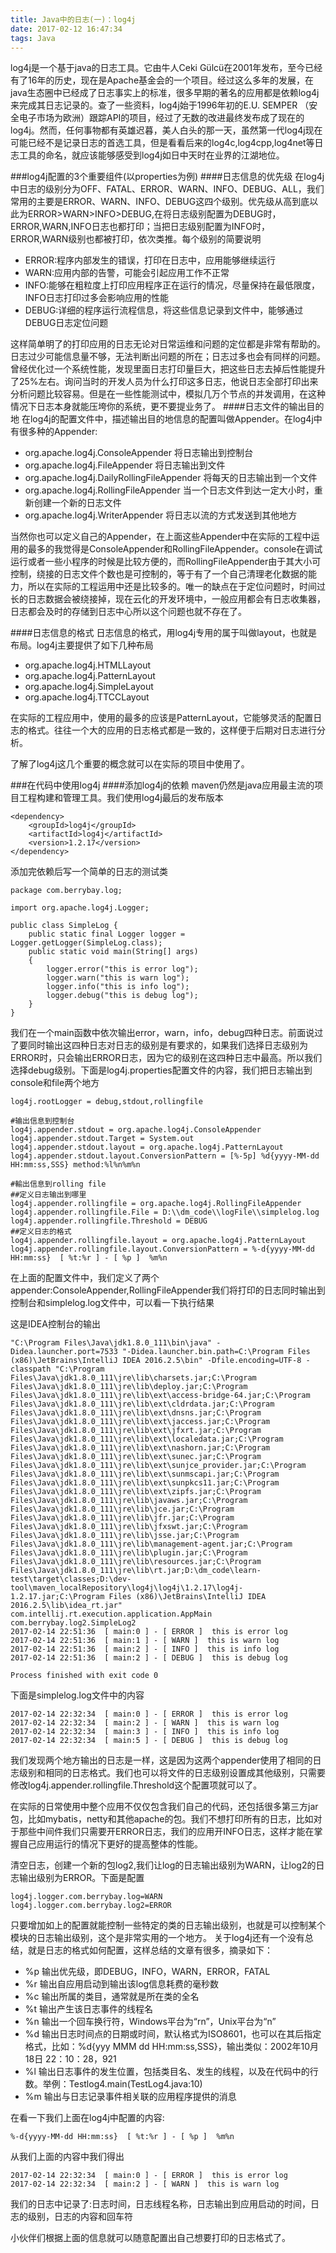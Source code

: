 ```yaml
---
title: Java中的日志(一)：log4j
date: 2017-02-12 16:47:34
tags: Java
---
```

log4j是一个基于java的日志工具。它由牛人Ceki Gülcü在2001年发布，至今已经有了16年的历史，现在是Apache基金会的一个项目。经过这么多年的发展，在java生态圈中已经成了日志事实上的标准，很多早期的著名的应用都是依赖log4j来完成其日志记录的。查了一些资料，log4j始于1996年初的E.U. SEMPER （安全电子市场为欧洲）跟踪API的项目，经过了无数的改进最终发布成了现在的log4j。然而，任何事物都有英雄迟暮，美人白头的那一天，虽然第一代log4j现在可能已经不是记录日志的首选工具，但是看看后来的log4c,log4cpp,log4net等日志工具的命名，就应该能够感受到log4j如日中天时在业界的江湖地位。

###log4j配置的3个重要组件(以properties为例)
####日志信息的优先级
在log4j中日志的级别分为OFF、FATAL、ERROR、WARN、INFO、DEBUG、ALL，我们常用的主要是ERROR、WARN、INFO、DEBUG这四个级别。优先级从高到底以此为ERROR>WARN>INFO>DEBUG,在将日志级别配置为DEBUG时，ERROR,WARN,INFO日志也都打印；当把日志级别配置为INFO时，ERROR,WARN级别也都被打印，依次类推。每个级别的简要说明

* ERROR:程序内部发生的错误，打印在日志中，应用能够继续运行
* WARN:应用内部的告警，可能会引起应用工作不正常
* INFO:能够在粗粒度上打印应用程序正在运行的情况，尽量保持在最低限度，INFO日志打印过多会影响应用的性能
* DEBUG:详细的程序运行流程信息，将这些信息记录到文件中，能够通过DEBUG日志定位问题

这样简单明了的打印应用的日志无论对日常运维和问题的定位都是非常有帮助的。日志过少可能信息量不够，无法判断出问题的所在；日志过多也会有同样的问题。曾经优化过一个系统性能，发现里面日志打印量巨大，把这些日志去掉后性能提升了25%左右。询问当时的开发人员为什么打印这多日志，他说日志全部打印出来分析问题比较容易。但是在一些性能测试中，模拟几万个节点的并发调用，在这种情况下日志本身就能压垮你的系统，更不要提业务了。
####日志文件的输出目的地
在log4j的配置文件中，描述输出目的地信息的配置叫做Appender。在log4j中有很多种的Appender:

* org.apache.log4j.ConsoleAppender   将日志输出到控制台
* org.apache.log4j.FileAppender      将日志输出到文件
* org.apache.log4j.DailyRollingFileAppender 将每天的日志输出到一个文件
* org.apache.log4j.RollingFileAppender      当一个日志文件到达一定大小时，重新创建一个新的日志文件
* org.apache.log4j.WriterAppender           将日志以流的方式发送到其他地方

当然你也可以定义自己的Appender，在上面这些Appender中在实际的工程中运用的最多的我觉得是ConsoleAppender和RollingFileAppender。console在调试运行或者一些小程序的时候是比较方便的，而RollingFileAppender由于其大小可控制，绕接的日志文件个数也是可控制的，等于有了一个自己清理老化数据的能力，所以在实际的工程运用中还是比较多的。唯一的缺点在于定位问题时，时间过长的日志数据会被绕接掉，现在云化的开发环境中，一般应用都会有日志收集器，日志都会及时的存储到日志中心所以这个问题也就不存在了。

####日志信息的格式
日志信息的格式，用log4j专用的属于叫做layout，也就是布局。log4j主要提供了如下几种布局

* org.apache.log4j.HTMLLayout 
* org.apache.log4j.PatternLayout
* org.apache.log4j.SimpleLayout 
* org.apache.log4j.TTCCLayout

在实际的工程应用中，使用的最多的应该是PatternLayout，它能够灵活的配置日志的格式。往往一个大的应用的日志格式都是一致的，这样便于后期对日志进行分析。

了解了log4j这几个重要的概念就可以在实际的项目中使用了。

###在代码中使用log4j
####添加log4j的依赖
maven仍然是java应用最主流的项目工程构建和管理工具。我们使用log4j最后的发布版本

```	
<dependency>
    <groupId>log4j</groupId>
    <artifactId>log4j</artifactId>
    <version>1.2.17</version>
</dependency>
```
添加完依赖后写一个简单的日志的测试类

```
package com.berrybay.log;

import org.apache.log4j.Logger;

public class SimpleLog {
    public static final Logger logger = Logger.getLogger(SimpleLog.class);
    public static void main(String[] args)
    {
        logger.error("this is error log");
        logger.warn("this is warn log");
        logger.info("this is info log");
        logger.debug("this is debug log");
    }
}
```
我们在一个main函数中依次输出error，warn，info，debug四种日志。前面说过了要同时输出这四种日志对日志的级别是有要求的，如果我们选择日志级别为ERROR时，只会输出ERROR日志，因为它的级别在这四种日志中最高。所以我们选择debug级别。下面是log4j.properties配置文件的内容，我们把日志输出到console和file两个地方

```
log4j.rootLogger = debug,stdout,rollingfile

#输出信息到控制台
log4j.appender.stdout = org.apache.log4j.ConsoleAppender
log4j.appender.stdout.Target = System.out
log4j.appender.stdout.layout = org.apache.log4j.PatternLayout
log4j.appender.stdout.layout.ConversionPattern = [%-5p] %d{yyyy-MM-dd HH:mm:ss,SSS} method:%l%n%m%n

#輸出信息到rolling file
##定义日志输出到哪里
log4j.appender.rollingfile = org.apache.log4j.RollingFileAppender
log4j.appender.rollingfile.File = D:\\dm_code\\logFile\\simplelog.log
log4j.appender.rollingfile.Threshold = DEBUG
##定义日志的格式
log4j.appender.rollingfile.layout = org.apache.log4j.PatternLayout
log4j.appender.rollingfile.layout.ConversionPattern = %-d{yyyy-MM-dd HH:mm:ss}  [ %t:%r ] - [ %p ]  %m%n
```

在上面的配置文件中，我们定义了两个appender:ConsoleAppender,RollingFileAppender我们将打印的日志同时输出到控制台和simplelog.log文件中，可以看一下执行结果

这是IDEA控制台的输出

```
"C:\Program Files\Java\jdk1.8.0_111\bin\java" -Didea.launcher.port=7533 "-Didea.launcher.bin.path=C:\Program Files (x86)\JetBrains\IntelliJ IDEA 2016.2.5\bin" -Dfile.encoding=UTF-8 -classpath "C:\Program Files\Java\jdk1.8.0_111\jre\lib\charsets.jar;C:\Program Files\Java\jdk1.8.0_111\jre\lib\deploy.jar;C:\Program Files\Java\jdk1.8.0_111\jre\lib\ext\access-bridge-64.jar;C:\Program Files\Java\jdk1.8.0_111\jre\lib\ext\cldrdata.jar;C:\Program Files\Java\jdk1.8.0_111\jre\lib\ext\dnsns.jar;C:\Program Files\Java\jdk1.8.0_111\jre\lib\ext\jaccess.jar;C:\Program Files\Java\jdk1.8.0_111\jre\lib\ext\jfxrt.jar;C:\Program Files\Java\jdk1.8.0_111\jre\lib\ext\localedata.jar;C:\Program Files\Java\jdk1.8.0_111\jre\lib\ext\nashorn.jar;C:\Program Files\Java\jdk1.8.0_111\jre\lib\ext\sunec.jar;C:\Program Files\Java\jdk1.8.0_111\jre\lib\ext\sunjce_provider.jar;C:\Program Files\Java\jdk1.8.0_111\jre\lib\ext\sunmscapi.jar;C:\Program Files\Java\jdk1.8.0_111\jre\lib\ext\sunpkcs11.jar;C:\Program Files\Java\jdk1.8.0_111\jre\lib\ext\zipfs.jar;C:\Program Files\Java\jdk1.8.0_111\jre\lib\javaws.jar;C:\Program Files\Java\jdk1.8.0_111\jre\lib\jce.jar;C:\Program Files\Java\jdk1.8.0_111\jre\lib\jfr.jar;C:\Program Files\Java\jdk1.8.0_111\jre\lib\jfxswt.jar;C:\Program Files\Java\jdk1.8.0_111\jre\lib\jsse.jar;C:\Program Files\Java\jdk1.8.0_111\jre\lib\management-agent.jar;C:\Program Files\Java\jdk1.8.0_111\jre\lib\plugin.jar;C:\Program Files\Java\jdk1.8.0_111\jre\lib\resources.jar;C:\Program Files\Java\jdk1.8.0_111\jre\lib\rt.jar;D:\dm_code\learn-test\target\classes;D:\dev-tool\maven_localRepository\log4j\log4j\1.2.17\log4j-1.2.17.jar;C:\Program Files (x86)\JetBrains\IntelliJ IDEA 2016.2.5\lib\idea_rt.jar" com.intellij.rt.execution.application.AppMain com.berrybay.log2.SimpleLog2
2017-02-14 22:51:36  [ main:0 ] - [ ERROR ]  this is error log
2017-02-14 22:51:36  [ main:1 ] - [ WARN ]  this is warn log
2017-02-14 22:51:36  [ main:2 ] - [ INFO ]  this is info log
2017-02-14 22:51:36  [ main:2 ] - [ DEBUG ]  this is debug log

Process finished with exit code 0
```

下面是simplelog.log文件中的内容

```
2017-02-14 22:32:34  [ main:0 ] - [ ERROR ]  this is error log
2017-02-14 22:32:34  [ main:2 ] - [ WARN ]  this is warn log
2017-02-14 22:32:34  [ main:3 ] - [ INFO ]  this is info log
2017-02-14 22:32:34  [ main:5 ] - [ DEBUG ]  this is debug log
```

我们发现两个地方输出的日志是一样，这是因为这两个appender使用了相同的日志级别和相同的日志格式。我们也可以将文件的日志级别设置成其他级别，只需要修改log4j.appender.rollingfile.Threshold这个配置项就可以了。

在实际的日常使用中整个应用不仅仅包含我们自己的代码，还包括很多第三方jar包，比如mybatis，netty和其他apache的包。我们不想打印所有的日志，比如对于那些中间件我们只需要开ERROR日志，我们的应用开INFO日志，这样才能在掌握自己应用运行的情况下更好的提高整体的性能。

清空日志，创建一个新的包log2,我们让log的日志输出级别为WARN，让log2的日志输出级别为ERROR。下面是配置

```
log4j.logger.com.berrybay.log=WARN
log4j.logger.com.berrybay.log2=ERROR
```
只要增加如上的配置就能控制一些特定的类的日志输出级别，也就是可以控制某个模块的日志输出级别，这个是非常实用的一个地方。
关于log4j还有一个没有总结，就是日志的格式如何配置，这样总结的文章有很多，摘录如下：

* %p 输出优先级，即DEBUG，INFO，WARN，ERROR，FATAL  
* %r 输出自应用启动到输出该log信息耗费的毫秒数  
* %c 输出所属的类目，通常就是所在类的全名  
* %t 输出产生该日志事件的线程名  
* %n 输出一个回车换行符，Windows平台为“rn”，Unix平台为“n”  
* %d 输出日志时间点的日期或时间，默认格式为ISO8601，也可以在其后指定格式，比如：%d{yyy MMM dd HH:mm:ss,SSS}，输出类似：2002年10月18日 22：10：28，921  
* %l 输出日志事件的发生位置，包括类目名、发生的线程，以及在代码中的行数。举例：Testlog4.main(TestLog4.java:10)
* %m 输出与日志记录事件相关联的应用程序提供的消息

在看一下我们上面在log4j中配置的内容:

```
%-d{yyyy-MM-dd HH:mm:ss}  [ %t:%r ] - [ %p ]  %m%n
```
从我们上面的内容中我们得出

````
2017-02-14 22:32:34  [ main:0 ] - [ ERROR ]  this is error log
2017-02-14 22:32:34  [ main:2 ] - [ WARN ]  this is warn log
````
我们的日志中记录了:日志时间，日志线程名称，日志输出到应用启动的时间，日志的级别，日志的内容和回车符

小伙伴们根据上面的信息就可以随意配置出自己想要打印的日志格式了。
